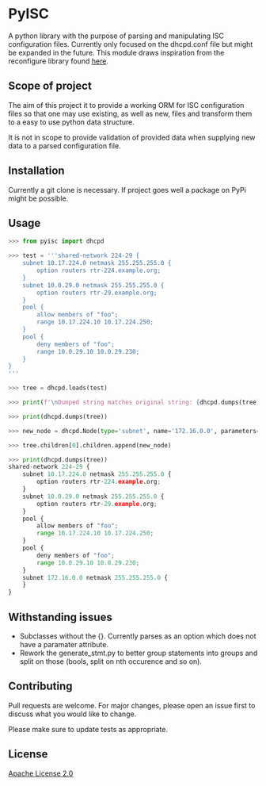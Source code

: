 # PyISC

A python library with the purpose of parsing and manipulating ISC configuration files. Currently only focused on the dhcpd.conf file but might be expanded in the future.
This module draws inspiration from the reconfigure library found [here](https://github.com/Eugeny/reconfigure).

## Scope of project

The aim of this project it to provide a working ORM for ISC configuration files so that one may use existing, as well as new, files and transform them to a easy to use python data structure.

It is not in scope to provide validation of provided data when supplying new data to a parsed configuration file.

## Installation

Currently a git clone is necessary. If project goes well a package on PyPi might be possible.

## Usage

```python
>>> from pyisc import dhcpd

>>> test = '''shared-network 224-29 {
    subnet 10.17.224.0 netmask 255.255.255.0 {
        option routers rtr-224.example.org;
    }
    subnet 10.0.29.0 netmask 255.255.255.0 {
        option routers rtr-29.example.org;
    }
    pool {
        allow members of "foo";
        range 10.17.224.10 10.17.224.250;
    }
    pool {
        deny members of "foo";
        range 10.0.29.10 10.0.29.230;
    }
}
'''

>>> tree = dhcpd.loads(test)

>>> print(f'\nDumped string matches original string: {dhcpd.dumps(tree) == test}\n')

>>> print(dhcpd.dumps(tree))

>>> new_node = dhcpd.Node(type='subnet', name='172.16.0.0', parameters='netmask 255.255.255.0')

>>> tree.children[0].children.append(new_node)

>>> print(dhcpd.dumps(tree))
shared-network 224-29 {
    subnet 10.17.224.0 netmask 255.255.255.0 {
        option routers rtr-224.example.org;
    }
    subnet 10.0.29.0 netmask 255.255.255.0 {
        option routers rtr-29.example.org;
    }
    pool {
        allow members of "foo";
        range 10.17.224.10 10.17.224.250;
    }
    pool {
        deny members of "foo";
        range 10.0.29.10 10.0.29.230;
    }
    subnet 172.16.0.0 netmask 255.255.255.0 {
    }
}
```

## Withstanding issues

* Subclasses without the {}. Currently parses as an option which does not have a paramater attribute.
* Rework the generate_stmt.py to better group statements into groups and split on those (bools, split on nth occurence and so on).

## Contributing

Pull requests are welcome. For major changes, please open an issue first to discuss what you would like to change.

Please make sure to update tests as appropriate.

## License

[Apache License 2.0](https://choosealicense.com/licenses/apache-2.0/)